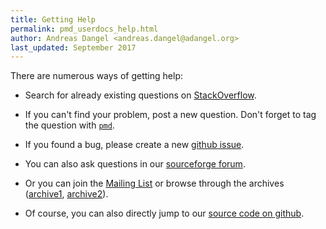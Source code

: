 ```yaml
---
title: Getting Help
permalink: pmd_userdocs_help.html
author: Andreas Dangel <andreas.dangel@adangel.org>
last_updated: September 2017
---
```


There are numerous ways of getting help:

*   Search for already existing questions on [StackOverflow](https://stackoverflow.com/).

*   If you can't find your problem, post a new question. Don't forget to tag the question with [`pmd`](https://stackoverflow.com/questions/tagged/pmd).

*   If you found a bug, please create a new [github issue](https://github.com/pmd/pmd/issues).

*   You can also ask questions in our [sourceforge forum](https://sourceforge.net/p/pmd/discussion/).

*   Or you can join the [Mailing List](https://lists.sourceforge.net/lists/listinfo/pmd-devel) or browse
    through the archives ([archive1](http://java-pmd.30631.n5.nabble.com/), [archive2](http://blog.gmane.org/gmane.comp.java.audit.pmd.devel)).

*   Of course, you can also directly jump to our [source code on github](https://github.com/pmd/pmd).
